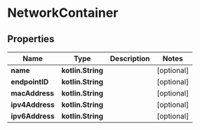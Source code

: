 
# NetworkContainer

## Properties
Name | Type | Description | Notes
------------ | ------------- | ------------- | -------------
**name** | **kotlin.String** |  |  [optional]
**endpointID** | **kotlin.String** |  |  [optional]
**macAddress** | **kotlin.String** |  |  [optional]
**ipv4Address** | **kotlin.String** |  |  [optional]
**ipv6Address** | **kotlin.String** |  |  [optional]



